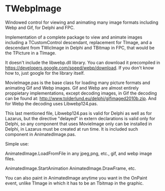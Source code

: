 # TWebpImage
Windowed control for viewing and animating many image formats including Webp and Gif, for Delphi and FPC.

Implementation of a complete package to view and animate images including a TCustomControl descendant, replacement for TImage, and a descendant from TWicImage in Delphi and TBitmap in FPC, that would be the TPicture in a TImage.

It doesn't include the libwebp.dll library. You can download it precompiled in https://developers.google.com/speed/webp/download. If you don't know how to, just google for the library itself.

MovieImage.pas is the base class for loading many picture formats and animating Gif and Webp images. Gif and Webp are almost entirely proppietary implementations, except decoding images, in Gif the decoding can be found at: http://www.tolderlund.eu/delphi/gifimaged2010b.zip. And for Webp the decoding uses Libwebp124.pas.

This last mentioned file, Libwebp124.pas is valid for Delphi as well as for Lazarus, but the directive "delayed" in extern declarations is valid only for Delphi, so any component that uses MovieImage only can be installed in Delphi, in Lazarus must be created at run time. It is included such component in AnimatedImage.pas.

Simple use: 

AnimatedImage.LoadFromFile  in any jpeg,png, etc., gif, and webp image files.

AnimatedImage.StartAnimation
AnimatedImage.DrawFrame, etc.

You can also paint in AnimatedImage anytime you want in the OnPaint event, unlike TImage in which it has to be an Tbitmap in the graphic.

